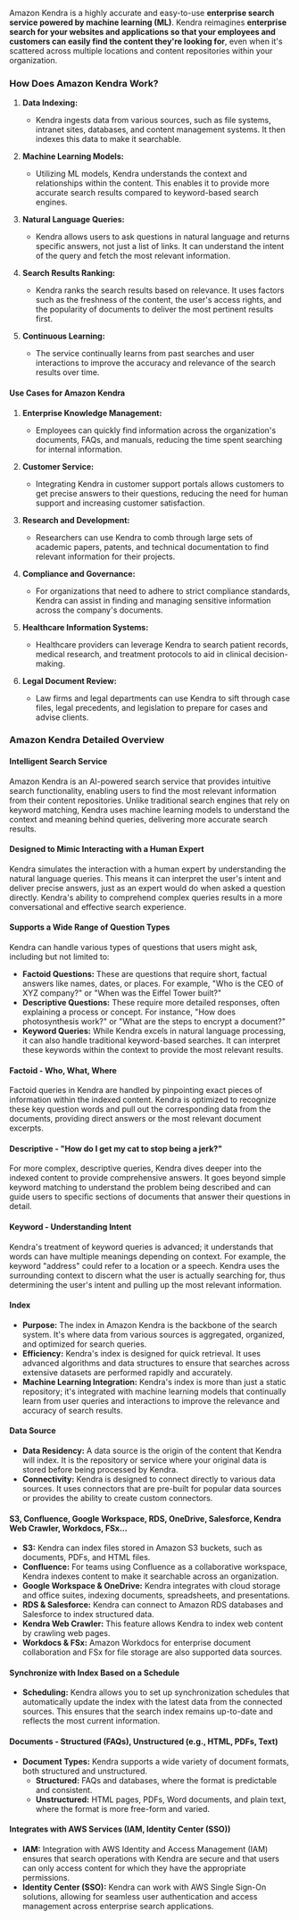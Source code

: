 Amazon Kendra is a highly accurate and easy-to-use **enterprise search service powered by machine learning (ML)**. Kendra reimagines **enterprise search for your websites and applications so that your employees and customers can easily find the content they're looking for**, even when it's scattered across multiple locations and content repositories within your organization.

### How Does Amazon Kendra Work?

1. **Data Indexing:**
    
    - Kendra ingests data from various sources, such as file systems, intranet sites, databases, and content management systems. It then indexes this data to make it searchable.
2. **Machine Learning Models:**
    
    - Utilizing ML models, Kendra understands the context and relationships within the content. This enables it to provide more accurate search results compared to keyword-based search engines.
3. **Natural Language Queries:**
    
    - Kendra allows users to ask questions in natural language and returns specific answers, not just a list of links. It can understand the intent of the query and fetch the most relevant information.
4. **Search Results Ranking:**
    
    - Kendra ranks the search results based on relevance. It uses factors such as the freshness of the content, the user's access rights, and the popularity of documents to deliver the most pertinent results first.
5. **Continuous Learning:**
    
    - The service continually learns from past searches and user interactions to improve the accuracy and relevance of the search results over time.

#### Use Cases for Amazon Kendra

1. **Enterprise Knowledge Management:**
    
    - Employees can quickly find information across the organization's documents, FAQs, and manuals, reducing the time spent searching for internal information.
2. **Customer Service:**
    
    - Integrating Kendra in customer support portals allows customers to get precise answers to their questions, reducing the need for human support and increasing customer satisfaction.
3. **Research and Development:**
    
    - Researchers can use Kendra to comb through large sets of academic papers, patents, and technical documentation to find relevant information for their projects.
4. **Compliance and Governance:**
    
    - For organizations that need to adhere to strict compliance standards, Kendra can assist in finding and managing sensitive information across the company's documents.
5. **Healthcare Information Systems:**
    
    - Healthcare providers can leverage Kendra to search patient records, medical research, and treatment protocols to aid in clinical decision-making.
6. **Legal Document Review:**
    
    - Law firms and legal departments can use Kendra to sift through case files, legal precedents, and legislation to prepare for cases and advise clients.

### Amazon Kendra Detailed Overview

#### Intelligent Search Service

Amazon Kendra is an AI-powered search service that provides intuitive search functionality, enabling users to find the most relevant information from their content repositories. Unlike traditional search engines that rely on keyword matching, Kendra uses machine learning models to understand the context and meaning behind queries, delivering more accurate search results.

#### Designed to Mimic Interacting with a Human Expert

Kendra simulates the interaction with a human expert by understanding the natural language queries. This means it can interpret the user's intent and deliver precise answers, just as an expert would do when asked a question directly. Kendra's ability to comprehend complex queries results in a more conversational and effective search experience.

#### Supports a Wide Range of Question Types

Kendra can handle various types of questions that users might ask, including but not limited to:

- **Factoid Questions:** These are questions that require short, factual answers like names, dates, or places. For example, "Who is the CEO of XYZ company?" or "When was the Eiffel Tower built?"
- **Descriptive Questions:** These require more detailed responses, often explaining a process or concept. For instance, "How does photosynthesis work?" or "What are the steps to encrypt a document?"
- **Keyword Queries:** While Kendra excels in natural language processing, it can also handle traditional keyword-based searches. It can interpret these keywords within the context to provide the most relevant results.

#### Factoid - Who, What, Where

Factoid queries in Kendra are handled by pinpointing exact pieces of information within the indexed content. Kendra is optimized to recognize these key question words and pull out the corresponding data from the documents, providing direct answers or the most relevant document excerpts.

#### Descriptive - "How do I get my cat to stop being a jerk?"

For more complex, descriptive queries, Kendra dives deeper into the indexed content to provide comprehensive answers. It goes beyond simple keyword matching to understand the problem being described and can guide users to specific sections of documents that answer their questions in detail.

#### Keyword - Understanding Intent

Kendra's treatment of keyword queries is advanced; it understands that words can have multiple meanings depending on context. For example, the keyword "address" could refer to a location or a speech. Kendra uses the surrounding context to discern what the user is actually searching for, thus determining the user's intent and pulling up the most relevant information.

#### Index

- **Purpose:** The index in Amazon Kendra is the backbone of the search system. It's where data from various sources is aggregated, organized, and optimized for search queries.
- **Efficiency:** Kendra's index is designed for quick retrieval. It uses advanced algorithms and data structures to ensure that searches across extensive datasets are performed rapidly and accurately.
- **Machine Learning Integration:** Kendra's index is more than just a static repository; it's integrated with machine learning models that continually learn from user queries and interactions to improve the relevance and accuracy of search results.

#### Data Source

- **Data Residency:** A data source is the origin of the content that Kendra will index. It is the repository or service where your original data is stored before being processed by Kendra.
- **Connectivity:** Kendra is designed to connect directly to various data sources. It uses connectors that are pre-built for popular data sources or provides the ability to create custom connectors.

#### S3, Confluence, Google Workspace, RDS, OneDrive, Salesforce, Kendra Web Crawler, Workdocs, FSx...

- **S3:** Kendra can index files stored in Amazon S3 buckets, such as documents, PDFs, and HTML files.
- **Confluence:** For teams using Confluence as a collaborative workspace, Kendra indexes content to make it searchable across an organization.
- **Google Workspace & OneDrive:** Kendra integrates with cloud storage and office suites, indexing documents, spreadsheets, and presentations.
- **RDS & Salesforce:** Kendra can connect to Amazon RDS databases and Salesforce to index structured data.
- **Kendra Web Crawler:** This feature allows Kendra to index web content by crawling web pages.
- **Workdocs & FSx:** Amazon Workdocs for enterprise document collaboration and FSx for file storage are also supported data sources.

#### Synchronize with Index Based on a Schedule

- **Scheduling:** Kendra allows you to set up synchronization schedules that automatically update the index with the latest data from the connected sources. This ensures that the search index remains up-to-date and reflects the most current information.

#### Documents - Structured (FAQs), Unstructured (e.g., HTML, PDFs, Text)

- **Document Types:** Kendra supports a wide variety of document formats, both structured and unstructured.
    - **Structured:** FAQs and databases, where the format is predictable and consistent.
    - **Unstructured:** HTML pages, PDFs, Word documents, and plain text, where the format is more free-form and varied.

#### Integrates with AWS Services (IAM, Identity Center (SSO))

- **IAM:** Integration with AWS Identity and Access Management (IAM) ensures that search operations with Kendra are secure and that users can only access content for which they have the appropriate permissions.
- **Identity Center (SSO):** Kendra can work with AWS Single Sign-On solutions, allowing for seamless user authentication and access management across enterprise search applications.